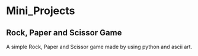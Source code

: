# Mini_Projects

## Rock, Paper and Scissor Game
A simple Rock, Paper and Scissor game made by using python and ascii art.
